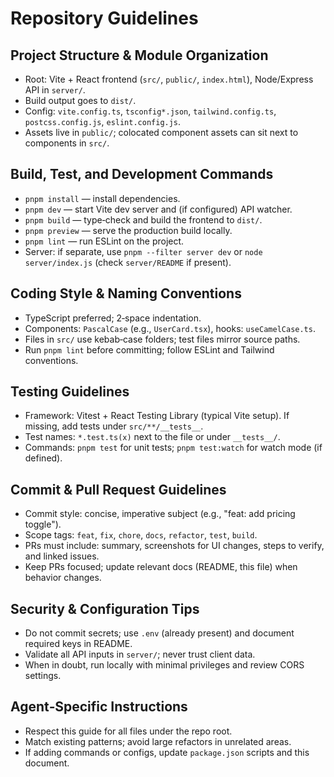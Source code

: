 # Repository Guidelines

## Project Structure & Module Organization
- Root: Vite + React frontend (`src/`, `public/`, `index.html`), Node/Express API in `server/`.
- Build output goes to `dist/`.
- Config: `vite.config.ts`, `tsconfig*.json`, `tailwind.config.ts`, `postcss.config.js`, `eslint.config.js`.
- Assets live in `public/`; colocated component assets can sit next to components in `src/`.

## Build, Test, and Development Commands
- `pnpm install` — install dependencies.
- `pnpm dev` — start Vite dev server and (if configured) API watcher.
- `pnpm build` — type‑check and build the frontend to `dist/`.
- `pnpm preview` — serve the production build locally.
- `pnpm lint` — run ESLint on the project.
- Server: if separate, use `pnpm --filter server dev` or `node server/index.js` (check `server/README` if present).

## Coding Style & Naming Conventions
- TypeScript preferred; 2‑space indentation.
- Components: `PascalCase` (e.g., `UserCard.tsx`), hooks: `useCamelCase.ts`.
- Files in `src/` use kebab‑case folders; test files mirror source paths.
- Run `pnpm lint` before committing; follow ESLint and Tailwind conventions.

## Testing Guidelines
- Framework: Vitest + React Testing Library (typical Vite setup). If missing, add tests under `src/**/__tests__`.
- Test names: `*.test.ts(x)` next to the file or under `__tests__/`.
- Commands: `pnpm test` for unit tests; `pnpm test:watch` for watch mode (if defined).

## Commit & Pull Request Guidelines
- Commit style: concise, imperative subject (e.g., "feat: add pricing toggle").
- Scope tags: `feat`, `fix`, `chore`, `docs`, `refactor`, `test`, `build`.
- PRs must include: summary, screenshots for UI changes, steps to verify, and linked issues.
- Keep PRs focused; update relevant docs (README, this file) when behavior changes.

## Security & Configuration Tips
- Do not commit secrets; use `.env` (already present) and document required keys in README.
- Validate all API inputs in `server/`; never trust client data.
- When in doubt, run locally with minimal privileges and review CORS settings.

## Agent‑Specific Instructions
- Respect this guide for all files under the repo root.
- Match existing patterns; avoid large refactors in unrelated areas.
- If adding commands or configs, update `package.json` scripts and this document.

